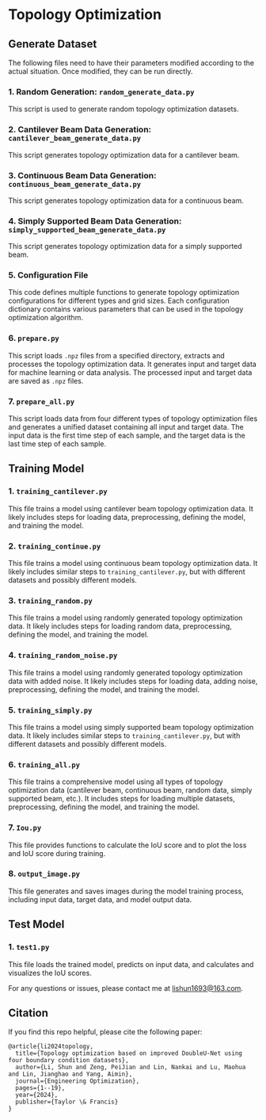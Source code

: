 # Topology Optimization

## Generate Dataset

The following files need to have their parameters modified according to the actual situation. Once modified, they can be run directly.

### 1. Random Generation: `random_generate_data.py`

This script is used to generate random topology optimization datasets.

### 2. Cantilever Beam Data Generation: `cantilever_beam_generate_data.py`

This script generates topology optimization data for a cantilever beam.

### 3. Continuous Beam Data Generation: `continuous_beam_generate_data.py`

This script generates topology optimization data for a continuous beam.

### 4. Simply Supported Beam Data Generation: `simply_supported_beam_generate_data.py`

This script generates topology optimization data for a simply supported beam.

### 5. Configuration File

This code defines multiple functions to generate topology optimization configurations for different types and grid sizes. Each configuration dictionary contains various parameters that can be used in the topology optimization algorithm.

### 6. `prepare.py`

This script loads `.npz` files from a specified directory, extracts and processes the topology optimization data. It generates input and target data for machine learning or data analysis. The processed input and target data are saved as `.npz` files.

### 7. `prepare_all.py`

This script loads data from four different types of topology optimization files and generates a unified dataset containing all input and target data. The input data is the first time step of each sample, and the target data is the last time step of each sample.

## Training Model

### 1. `training_cantilever.py`

This file trains a model using cantilever beam topology optimization data. It likely includes steps for loading data, preprocessing, defining the model, and training the model.

### 2. `training_continue.py`

This file trains a model using continuous beam topology optimization data. It likely includes similar steps to `training_cantilever.py`, but with different datasets and possibly different models.

### 3. `training_random.py`

This file trains a model using randomly generated topology optimization data. It likely includes steps for loading random data, preprocessing, defining the model, and training the model.

### 4. `training_random_noise.py`

This file trains a model using randomly generated topology optimization data with added noise. It likely includes steps for loading data, adding noise, preprocessing, defining the model, and training the model.

### 5. `training_simply.py`

This file trains a model using simply supported beam topology optimization data. It likely includes similar steps to `training_cantilever.py`, but with different datasets and possibly different models.

### 6. `training_all.py`

This file trains a comprehensive model using all types of topology optimization data (cantilever beam, continuous beam, random data, simply supported beam, etc.). It includes steps for loading multiple datasets, preprocessing, defining the model, and training the model.

### 7. `Iou.py`

This file provides functions to calculate the IoU score and to plot the loss and IoU score during training.

### 8. `output_image.py`

This file generates and saves images during the model training process, including input data, target data, and model output data.

## Test Model

### 1. `test1.py`

This file loads the trained model, predicts on input data, and calculates and visualizes the IoU scores.

For any questions or issues, please contact me at lishun1693@163.com.

## Citation
lf you find this repo helpful, please cite the following paper:

```
@article{li2024topology,
  title={Topology optimization based on improved DoubleU-Net using four boundary condition datasets},
  author={Li, Shun and Zeng, PeiJian and Lin, Nankai and Lu, Maohua and Lin, Jianghao and Yang, Aimin},
  journal={Engineering Optimization},
  pages={1--19},
  year={2024},
  publisher={Taylor \& Francis}
}
```
